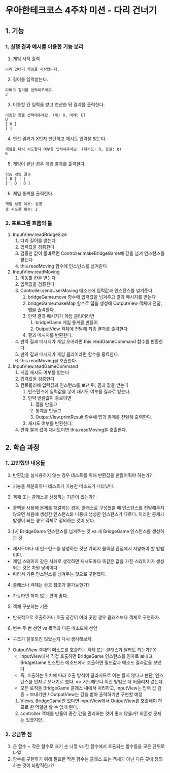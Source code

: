 # 우아한테크코스 4주차 미션 - 다리 건너기

## 1. 기능

### 1. 실행 결과 예시를 이용한 기능 분리

1. 게임 시작 출력

```
다리 건너기 게임을 시작합니다.
```

2. 길이를 입력받는다.

```
다리의 길이를 입력해주세요.
3
```

3. 이동할 칸 입력을 받고 연산한 뒤 결과를 출력한다.

```
이동할 칸을 선택해주세요. (위: U, 아래: D)
U
[ O ]
[ ]
```

4. 연산 결과가 X인지 판단하고 재시도 입력을 받는다.

```
게임을 다시 시도할지 여부를 입력해주세요. (재시도: R, 종료: Q)
R
```

5. 게임이 끝난 경우 게임 결과를 출력한다.

```
최종 게임 결과
[ O | | ]
[ | O | O ]
```

6. 게임 통계를 출력한다.

```
게임 성공 여부: 성공
총 시도한 횟수: 2
```

### 2. 프로그램 흐름의 틀

1. InputView.readBridgeSize
   1. 다리 길이를 받는다
   2. 입력값을 검증한다
   3. 검증한 값이 올바르면 Controller.makeBridgeGame에 값을 넘겨 인스턴스를 받는다
   4. this.readMoving 함수에 인스턴스를 넘겨준다
2. InputView.readMoving
   1. 이동할 칸을 받는다
   2. 입력값을 검증한다
   3. Controller.sendUserMoving 메소드에 입력값과 인스턴스를 넘겨준다
      1. bridgeGame.move 함수에 입력값을 넘겨주고 결과 메시지를 받는다
      2. bridgeGame.makeMap 함수로 맵을 생성해 OutputView 객체에 전달, 맵을 출력한다.
      3. 만약 결과 메시지가 게임 클리어라면
         1. bridgeGame 게임 통계를 만들어
         2. OutputView 객체에 전달해 최종 결과를 출력한다
      4. 결과 메시지를 반환한다.
   4. 만약 결과 메시지가 게임 오버라면 this.readGameCommand 함수를 반환한다.
   5. 만약 결과 메시지가 게임 클리어라면 함수를 종료한다.
   6. this.readMoving을 호출한다.
3. InputView.readGameCommand
   1. 게임 재시도 여부를 받는다
   2. 입력값을 검증한다
   3. 컨트롤러에 입력값과 인스턴스를 보낸 뒤, 결과 값을 받는다
      1. 인스턴스에 입력값을 넣어 재시도 여부를 결과로 받는다.
      2. 만약 반환값이 종료이면
         1. 맵을 만들고
         2. 통계를 만들고
         3. OutputView.printResult 함수에 맵과 통계를 전달해 출력한다.
      3. 재시도 여부를 반환한다.
   4. 만약 결과 값이 재시도이면 this.readMoving을 호출한다.

## 2. 학습 과정

### 1. 고민했던 내용들

1. 반환값을 실사용하지 않는 경우 테스트를 위해 반환값을 만들어줘야 하는가?

- 기능을 세분화하니 테스트가 가능한 메소드가 나타났다.

2. 객체 또는 클래스를 선정하는 기준이 있는가?

- 콜백을 사용해 문제를 해결하는 경우, 클래스로 구성했을 때 인스턴스를 전달해주지 않으면 처음에 생성한 인스턴스와 나중에 생성한 인스턴스가 다르다. 이러한 문제가 발생이 되는 경우 객체로 정의하는 것이 낫다.

3. [v] BridgeGame 인스턴스를 넘겨주는 것 vs 새 BridgeGame 인스턴스를 생성하는 것

- 재시도마다 새 인스턴스를 생성하는 것은 가비지 콜렉팅 관점에서 지양해야 할 방법이다.
- 게임 스테이지 같은 사례로 생각하면 재시도마다 똑같은 값을 가진 스테이지가 생성되는 것은 자원 낭비이다.
- 따라서 기존 인스턴스를 넘겨주는 것으로 구현했다.

4. 클래스나 객체는 상호 참조가 불가능한가?

- 가능하면 하지 않는 편이 좋다.

5. 객체 구분하는 기준

- 반복적으로 호출하거나 호출 공간이 여러 곳인 경우 클래스보다 객체로 구현하자.

6. 변수 두 번 선언 vs 목적과 다른 메소드에 선언

- 구조가 잘못되진 않았는지 다시 생각해보자.

7. OutputView 객체의 메소드를 호출하는 객체 또는 클래스가 달라도 되는가? X
   - InputView에서 직접 호출하면 BridgeGame 인스턴스를 인자로 보내고, BridgeGame 인스턴스 메소드에서 호출하면 필드값과 메소드 결과값을 보낸다
   - 즉, 호출하는 위치에 따라 호출 방식이 달라지므로 이는 옳지 않다고 판단, 인스턴스를 인자로 보내기로 했다. => 시도해보니 이런 방법은 더 어울리지 않는다.
   - 모든 로직을 BridgeGame 클래스 내에서 처리하고, InputView는 입력 값 검증 + 보내기만 / OutputView는 값을 받아 출력하기만 구현할 예정
   1. Views, BridgeGame만 있다면 InputView에서 OutputView를 호출해야 하므로 한 역할만 할 수 없게 된다.
   2. controller 객체를 만들어 중간 값을 관리하는 것이 좋지 않을까? 의존성 문제는 있겠지만..

### 2. 궁금한 점

1. 큰 함수 ~ 작은 함수로 크기 순 나열 vs 한 함수에서 호출되는 함수들을 모은 단위로 나열
2. 함수를 구현하기 위해 필요한 작은 함수는 클래스 또는 객체가 아닌 다른 곳에 정의하는 것이 바람직한가?

